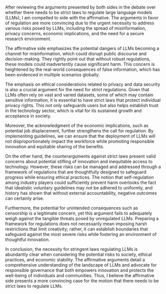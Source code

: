 After reviewing the arguments presented by both sides in the debate over whether there needs to be strict laws to regulate large language models (LLMs), I am compelled to side with the affirmative. The arguments in favor of regulation are more convincing due to the urgent necessity to address various risks posed by LLMs, including the spread of misinformation, privacy concerns, economic implications, and the need for a secure research environment.

The affirmative side emphasizes the potential dangers of LLMs becoming a channel for misinformation, which could disrupt public discourse and decision-making. They rightly point out that without robust regulations, these models could inadvertently cause significant harm. This concern is heightened by the real-world consequences of false information, which has been evidenced in multiple scenarios globally.

The emphasis on ethical considerations related to privacy and data security is also a crucial argument for the need for strict regulations. Given that LLMs often rely on vast and varied datasets, some of which may contain sensitive information, it is essential to have strict laws that protect individual privacy rights. This not only safeguards users but also helps establish trust in the technology sector, which is vital for its sustained growth and acceptance in society.

Moreover, the acknowledgment of the economic implications, such as potential job displacement, further strengthens the call for regulation. By implementing guidelines, we can ensure that the deployment of LLMs will not disproportionately impact the workforce while promoting responsible innovation and equitable sharing of the benefits.

On the other hand, the counterarguments against strict laws present valid concerns about potential stifling of innovation and inequitable access to technology. However, these risks can be managed and addressed through a framework of regulations that are thoughtfully designed to safeguard progress while ensuring ethical practices. The notion that self-regulation among industry players could sufficiently prevent harm overlooks the fact that idealistic voluntary guidelines may not be adhered to uniformly, and history has shown that without external accountability, negative outcomes can certainly arise.

Furthermore, the potential for unintended consequences such as censorship is a legitimate concern, yet this argument fails to adequately weigh against the tangible threats posed by unregulated LLMs. Preparing a framework for regulations does not necessarily mean imposing harsh restrictions that limit creativity; rather, it can establish boundaries that safeguard against the most severe risks while fostering an environment of thoughtful innovation.

In conclusion, the necessity for stringent laws regulating LLMs is abundantly clear when considering the potential risks to society, ethical practices, and economic stability. The affirmative arguments detail a comprehensive understanding of the landscape of LLMs and advocate for responsible governance that both empowers innovation and protects the well-being of individuals and communities. Thus, I believe the affirmative side presents a more convincing case for the motion that there needs to be strict laws to regulate LLMs.